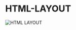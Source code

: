# HTML-LAYOUT
![HTML LAYOUT](https://github.com/user-attachments/assets/73e476a8-2f54-41c2-a916-45924bda140e)
